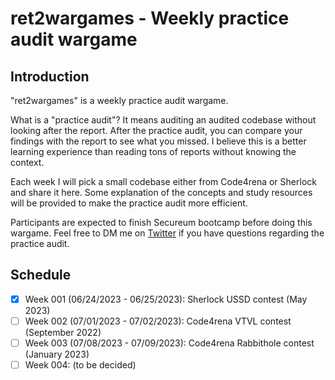 # ret2wargames - Weekly practice audit wargame

## Introduction

"ret2wargames" is a weekly practice audit wargame.

What is a "practice audit"? It means auditing an audited codebase without looking after the report. After the practice audit, you can compare your findings with the report to see what you missed. I believe this is a better learning experience than reading tons of reports without knowing the context.

Each week I will pick a small codebase either from Code4rena or Sherlock and share it here. Some explanation of the concepts and study resources will be provided to make the practice audit more efficient.

Participants are expected to finish Secureum bootcamp before doing this wargame. Feel free to DM me on [Twitter](https://twitter.com/ret2basic) if you have questions regarding the practice audit.

## Schedule

- [x] Week 001 (06/24/2023 - 06/25/2023): Sherlock USSD contest (May 2023)
- [ ] Week 002 (07/01/2023 - 07/02/2023): Code4rena VTVL contest (September 2022)
- [ ] Week 003 (07/08/2023 - 07/09/2023): Code4rena Rabbithole contest (January 2023)
- [ ] Week 004: (to be decided)

